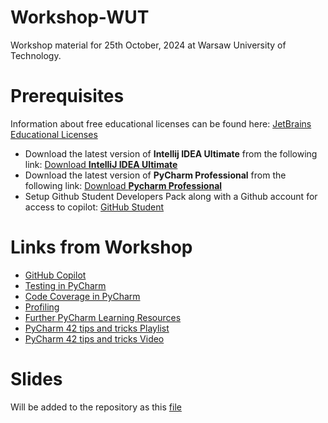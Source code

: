 # Workshop-WUT

Workshop material for 25th October, 2024 at Warsaw University of Technology.

# Prerequisites

Information about free educational licenses can be found here: [JetBrains Educational Licenses](https://www.jetbrains.com/community/education/#students)

- Download the latest version of **Intellij IDEA Ultimate** from the following link: [Download **IntelliJ IDEA Ultimate**](https://www.jetbrains.com/idea/)
- Download the latest version of **PyCharm Professional** from the following link: [Download **Pycharm Professional**](https://www.jetbrains.com/pycharm/)
- Setup Github Student Developers Pack along with a Github account for access to copilot: [GitHub Student](https://education.github.com/pack)

# Links from Workshop

- [GitHub Copilot](https://github.com/features/copilot)
- [Testing in PyCharm](https://www.jetbrains.com/help/pycharm/testing-your-first-python-application.html#write-test)
- [Code Coverage in PyCharm](https://www.jetbrains.com/help/pycharm/code-coverage.html)
- [Profiling](https://www.jetbrains.com/help/pycharm/profiler.html)
- [Further PyCharm Learning Resources](https://github.com/JetBrains/awesome-pycharm)
- [PyCharm 42 tips and tricks Playlist](https://www.jetbrains.com/guide/python/playlists/42/#tips-find-action)
- [PyCharm 42 tips and tricks Video](https://www.youtube.com/watch?v=NoDx0MEESDw)

# Slides

Will be added to the repository as this [file](IDE-Workshop_WUT.pdf)
